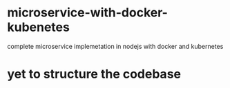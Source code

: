 # microservice-with-docker-kubenetes
complete microservice  implemetation in nodejs  with  docker and kubernetes
# yet to structure the codebase
